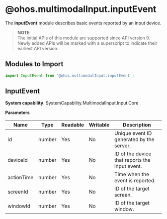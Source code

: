 # @ohos.multimodalInput.inputEvent

The **inputEvent** module describes basic events reported by an input device.

> **NOTE**<br>
> The initial APIs of this module are supported since API version 9. Newly added APIs will be marked with a superscript to indicate their earliest API version.

## Modules to Import

```js
import InputEvent from '@ohos.multimodalInput.inputEvent';
```

## InputEvent 

**System capability**: SystemCapability.MultimodalInput.Input.Core

**Parameters**

| Name| Type| Readable| Writable| Description|
| -------- | -------- | -------- | -------- | -------- |
| id | number | Yes| No| Unique event ID generated by the server.|
| deviceId | number | Yes| No| ID of the device that reports the input event.|
| actionTime | number | Yes| No| Time when the event is reported.|
| screenId | number | Yes| No| ID of the target screen.|
| windowId | number | Yes| No| ID of the target window.|
